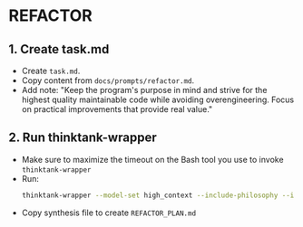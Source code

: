 # REFACTOR

## 1. Create task.md
- Create `task.md`.
- Copy content from `docs/prompts/refactor.md`.
- Add note: "Keep the program's purpose in mind and strive for the highest quality maintainable code while avoiding overengineering. Focus on practical improvements that provide real value."

## 2. Run thinktank-wrapper
- Make sure to maximize the timeout on the Bash tool you use to invoke `thinktank-wrapper`
- Run:
    ```bash
    thinktank-wrapper --model-set high_context --include-philosophy --include-glance --instructions task.md ./
    ```
- Copy synthesis file to create `REFACTOR_PLAN.md`


